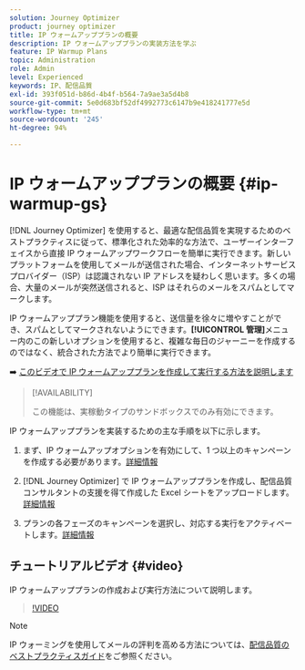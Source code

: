 ```yaml
---
solution: Journey Optimizer
product: journey optimizer
title: IP ウォームアッププランの概要
description: IP ウォームアッププランの実装方法を学ぶ
feature: IP Warmup Plans
topic: Administration
role: Admin
level: Experienced
keywords: IP、配信品質
exl-id: 393f051d-b86d-4b4f-b564-7a9ae3a5d4b8
source-git-commit: 5e0d683bf52df4992773c6147b9e418241777e5d
workflow-type: tm+mt
source-wordcount: '245'
ht-degree: 94%

---
```


# IP ウォームアッププランの概要 {#ip-warmup-gs}

[!DNL Journey Optimizer] を使用すると、最適な配信品質を実現するためのベストプラクティスに従って、標準化された効率的な方法で、ユーザーインターフェイスから直接 IP ウォームアップワークフローを簡単に実行できます。新しいプラットフォームを使用してメールが送信された場合、インターネットサービスプロバイダー（ISP）は認識されない IP アドレスを疑わしく思います。多くの場合、大量のメールが突然送信されると、ISP はそれらのメールをスパムとしてマークします。

IP ウォームアッププラン機能を使用すると、送信量を徐々に増やすことができ、スパムとしてマークされないようにできます。**[!UICONTROL 管理]**&#x200B;メニュー内のこの新しいオプションを使用すると、複雑な毎日のジャーニーを作成するのではなく、統合された方法でより簡単に実行できます。

➡️ [ このビデオで IP ウォームアッププランを作成して実行する方法を説明します ](#video)

>[!AVAILABILITY]
>
>この機能は、実稼動タイプのサンドボックスでのみ有効にできます。

<!--
Benefits

* Standardization on Campaign which will be easy for practitioners too > why?

* No more pain of creating queries, audiences and testing those as system will create the audiences. 

* Ease of excluding domains and changing the plan with help of simple toggles to exclude OR by editing numbers inline or create new phases or reupload plan if drastic change. No more pain of editing audience definitions, journey conditions

* There is an expectation that with this, it will ease around 30% of effort and will be much better experience for consultant/partner/practitioner - right from planning to execution to reporting
-->

IP ウォームアッププランを実装するための主な手順を以下に示します。

1. まず、IP ウォームアップオプションを有効にして、1 つ以上のキャンペーンを作成する必要があります。[詳細情報](ip-warmup-campaign.md)

1. [!DNL Journey Optimizer] で IP ウォームアッププランを作成し、配信品質コンサルタントの支援を得て作成した Excel シートをアップロードします。[詳細情報](ip-warmup-plan.md)

1. プランの各フェーズのキャンペーンを選択し、対応する実行をアクティベートします。[詳細情報](ip-warmup-execution.md)

## チュートリアルビデオ {#video}

IP ウォームアッププランの作成および実行方法について説明します。

>[!VIDEO](https://video.tv.adobe.com/v/3453841/?learn=on&captions=jpn)

>[!NOTE]
>
>IP ウォーミングを使用してメールの評判を高める方法については、[配信品質のベストプラクティスガイド](https://experienceleague.adobe.com/docs/deliverability-learn/deliverability-best-practice-guide/additional-resources/generic-resources/increase-reputation-with-ip-warming.html?lang=ja)をご参照ください。
